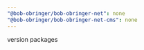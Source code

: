 ```yaml
---
"@bob-obringer/bob-obringer-net": none
"@bob-obringer/bob-obringer-net-cms": none
---
```


version packages
